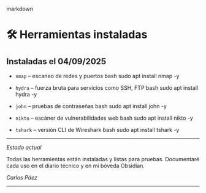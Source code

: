 markdown
# 🛠️ Herramientas instaladas

## Instaladas el 04/09/2025

- `nmap` – escaneo de redes y puertos
  bash
  sudo apt install nmap -y
  

- `hydra` – fuerza bruta para servicios como SSH, FTP
  bash
  sudo apt install hydra -y
  

- `john` – pruebas de contraseñas
  bash
  sudo apt install john -y
  

- `nikto` – escáner de vulnerabilidades web
  bash
  sudo apt install nikto -y
  

- `tshark` – versión CLI de Wireshark
  bash
  sudo apt install tshark -y
  

---

*Estado actual*

Todas las herramientas están instaladas y listas para pruebas. Documentaré cada uso en el diario técnico y en mi bóveda Obsidian.

*Carlos Páez*


---
